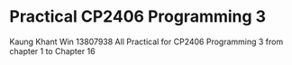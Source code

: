 # Practical CP2406 Programming 3 
Kaung Khant Win
13807938
All Practical for CP2406 Programming 3 from chapter 1 to Chapter 16